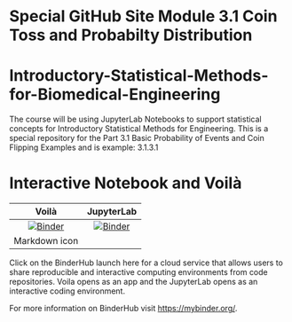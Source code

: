 # Special GitHub Site Module 3.1 Coin Toss and Probabilty Distribution
# Introductory-Statistical-Methods-for-Biomedical-Engineering

The course will be using JupyterLab Notebooks to support statistical concepts for Introductory Statistical Methods for Engineering. This is a special repository for the Part 3.1 Basic Probability of Events and Coin Flipping Examples and is example: 3.1.3.1

# Interactive Notebook and Voilà

| Voilà | JupyterLab |
| :-----------------------: | :---------------------: |
| [![Binder](https://mybinder.org/badge_logo.svg)](https://mybinder.org/v2/gh/Statistical-Methods-for-Engineering/Special_GitHub_Site_3.1_CoinsProbabilityDistribution_3.1.3.1/HEAD?urlpath=voila%2Frender%2FSpecial_GitHub_Site_3.1_CoinsProbabilityDistribution_3.1.3.1.ipynb)  |  [![Binder](https://mybinder.org/badge_logo.svg)](https://mybinder.org/v2/gh/Statistical-Methods-for-Engineering/Special_GitHub_Site_3.1_CoinsProbabilityDistribution_3.1.3.1/HEAD)
Markdown icon |

Click on the BinderHub launch here for a cloud service that allows users to share reproducible and interactive computing environments from code repositories.  Voila opens as an app and the JupyterLab opens as an interactive coding environment.


For more information on BinderHub visit https://mybinder.org/.
